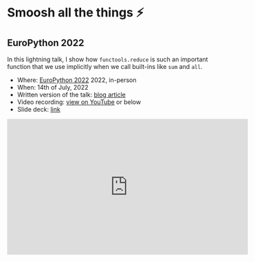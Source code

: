 # Smoosh all the things ⚡️

## EuroPython 2022

In this lightning talk, I show how `functools.reduce` is such an important function that we use implicitly when we call built-ins like `sum` and `all`.

 - Where: [EuroPython 2022](http://ep2022.europython.eu) 2022, in-person
 - When: 14th of July, 2022
 - Written version of the talk: [blog article](/blog/smoosh-all-the-things)
 - Video recording: [view on YouTube](https://youtu.be/YeH7CwruEUs) or below
 - Slide deck: [link](https://github.com/mathspp/talks/blob/main/20220714_smoosh_all_the_things/slide_deck.pdf)


<div style="text-align:center">
<iframe width="560" height="315" src="https://www.youtube.com/embed/YeH7CwruEUs" title="YouTube video player" frameborder="0" allow="accelerometer; autoplay; clipboard-write; encrypted-media; gyroscope; picture-in-picture; web-share" allowfullscreen></iframe>
</div>
